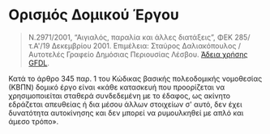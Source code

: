# Ορισμός Δομικού Έργου

>Ν.2971/2001, “Αιγιαλός, παραλία και άλλες διατάξεις”, ΦΕΚ 285/τ.A'/19 Δεκεμβρίου 2001. Επιμέλεια: Σταύρος Δαλιακόπουλος / Αυτοτελές Γραφείο Δημόσιας Περιουσίας Λέσβου. [Άδεια χρήσης GFDL](http://www.gnu.org/licenses/fdl.html).

Κατά το άρθρο 345 παρ. 1 του Κώδικας βασικής πολεοδομικής νομοθεσίας (ΚΒΠΝ) δομικό έργο είναι «κάθε κατασκευή που προορίζεται να χρησιμοποιείται σταθερά συνδεδεμένη με το έδαφος, ως ακίνητο εδράζεται απευθείας ή δια μέσου άλλων στοιχείων σ' αυτό, δεν έχει δυνατότητα αυτοκίνησης και δεν μπορεί να ρυμουλκηθεί με απλό και άμεσο τρόπο».
